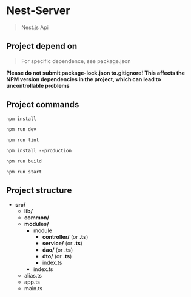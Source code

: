 # Nest-Server

> Nest.js Api

## Project depend on

> For specific dependence, see package.json

**Please do not submit package-lock.json to.gitignore! This affects the NPM version dependencies in the project, which can lead to uncontrollable problems**

## Project commands

``` shell
npm install

npm run dev

npm run lint

npm install --production

npm run build

npm run start
```

## Project structure

- **src/**
  - **lib/**
  - **common/**
  - **modules/**
    - module
      - **controller/** (or **.ts**)
      - **service/** (or **.ts**)
      - **dao/** (or **.ts**)
      - **dto/** (or **.ts**)
      - index.ts
    - index.ts
  - alias.ts
  - app.ts
  - main.ts
